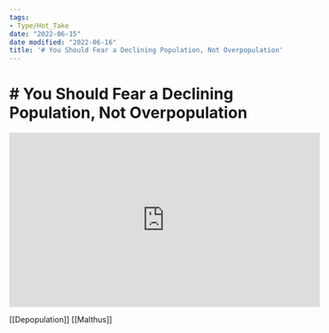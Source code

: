 ```yaml
---
tags:
- Type/Hot_Take
date: "2022-06-15"
date modified: "2022-06-16"
title: '# You Should Fear a Declining Population, Not Overpopulation'
---
```


# # You Should Fear a Declining Population, Not Overpopulation
<iframe width="560" height="315" src="https://www.youtube.com/embed/GUtUAi1v5qY" title="YouTube video player" frameborder="0" allow="accelerometer; autoplay; clipboard-write; encrypted-media; gyroscope; picture-in-picture" allowfullscreen></iframe>

[[Depopulation]]
[[Malthus]]

